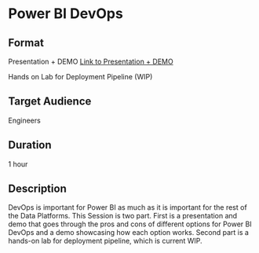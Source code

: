 # Power BI DevOps


## Format

Presentation + DEMO [Link to Presentation + DEMO](https://github.com/lipinght/PBIHackathon/blob/main/DevOps/Presentation/PowerBIDevOps.pptx)

Hands on Lab for Deployment Pipeline (WIP)

## Target Audience

Engineers

## Duration

1 hour 

## Description

DevOps is important for Power BI as much as it is important for the rest of the Data Platforms. This Session is two part. First is a presentation and demo that goes through the pros and cons of different options for Power BI DevOps and a demo showcasing how each option works. Second part is a hands-on lab for deployment pipeline, which is current WIP.

